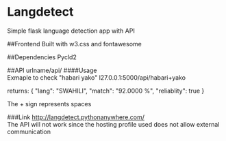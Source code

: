 # Langdetect
Simple flask language detection app with API

##Frontend
Built with w3.css and fontawesome

##Dependencies
Pycld2

##API
urlname/api/
####Usage  
Exmaple to check "habari yako"
l27.0.0.1:5000/api/habari+yako  

returns:
      {
  "lang": "SWAHILI",
  "match": "92.0000 %",
  "reliablity": true
}

The + sign represents spaces

###Link
http://langdetect.pythonanywhere.com/  
The API will not  work since the hosting profile used does not allow external communication


